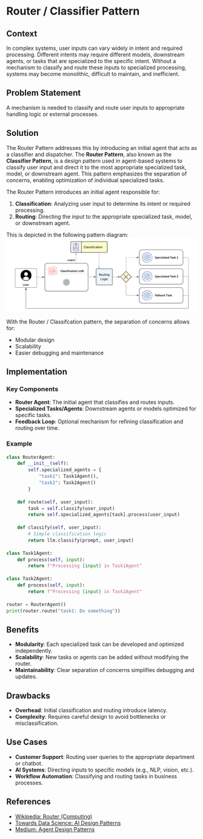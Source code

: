 # Router / Classifier Pattern

## Context
In complex systems, user inputs can vary widely in intent and required processing. Different intents may require different models, downstream agents, or tasks that are specialized to the specific intent. Without a mechanism to classify and route these inputs to specialized processing, systems may become monolithic, difficult to maintain, and inefficient.

## Problem Statement
A mechanism is needed to classify and route user inputs to appropriate handling logic or external processes. 

## Solution
The Router Pattern addresses this by introducing an initial agent that acts as a classifier and dispatcher. The **Router Pattern**, also known as the **Classifier Pattern**, is a design pattern used in agent-based systems to classify user input and direct it to the most appropriate specialized task, model, or downstream agent. This pattern emphasizes the separation of concerns, enabling optimization of individual specialized tasks.

The Router Pattern introduces an initial agent responsible for:

1. **Classification**: Analyzing user input to determine its intent or required processing.
2. **Routing**: Directing the input to the appropriate specialized task, model, or downstream agent.


This is depicted in the following pattern diagram:
![Router Pattern](./docs/assets/router-pattern-overview.png)

With the Router / Classifcation pattern, the separation of concerns allows for:
- Modular design
- Scalability
- Easier debugging and maintenance

## Implementation
### Key Components
- **Router Agent**: The initial agent that classifies and routes inputs.
- **Specialized Tasks/Agents**: Downstream agents or models optimized for specific tasks.
- **Feedback Loop**: Optional mechanism for refining classification and routing over time.

### Example
```python
class RouterAgent:
    def __init__(self):
        self.specialized_agents = {
            "task1": Task1Agent(),
            "task2": Task2Agent()
        }

    def route(self, user_input):
        task = self.classify(user_input)
        return self.specialized_agents[task].process(user_input)

    def classify(self, user_input):
        # Simple classification logic
        return llm.classify(prompt, user_input)

class Task1Agent:
    def process(self, input):
        return f"Processing {input} in Task1Agent"

class Task2Agent:
    def process(self, input):
        return f"Processing {input} in Task2Agent"

router = RouterAgent()
print(router.route("task1: Do something"))
```

## Benefits
- **Modularity**: Each specialized task can be developed and optimized independently.
- **Scalability**: New tasks or agents can be added without modifying the router.
- **Maintainability**: Clear separation of concerns simplifies debugging and updates.

## Drawbacks
- **Overhead**: Initial classification and routing introduce latency.
- **Complexity**: Requires careful design to avoid bottlenecks or misclassification.

## Use Cases
- **Customer Support**: Routing user queries to the appropriate department or chatbot.
- **AI Systems**: Directing inputs to specific models (e.g., NLP, vision, etc.).
- **Workflow Automation**: Classifying and routing tasks in business processes.

## References
- [Wikipedia: Router (Computing)](https://en.wikipedia.org/wiki/Router_(computing))
- [Towards Data Science: AI Design Patterns](https://towardsdatascience.com)
- [Medium: Agent Design Patterns](https://medium.com)
